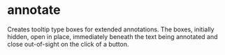 # annotate
Creates tooltip type boxes for extended annotations.  The boxes, initially hidden, 
open in place, immediately beneath the text being annotated and close out-of-sight
on the click of a button.

